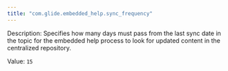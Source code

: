 ```yaml
---
title: "com.glide.embedded_help.sync_frequency"
---
```


Description: Specifies how many days must pass from the last sync date in the topic for the embedded help process to look for updated content in the centralized repository.

Value: `15`